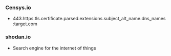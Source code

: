 ### Censys.io
- 443.https.tls.certificate.parsed.extensions.subject_alt_name.dns_names:target.com

### shodan.io 
- Search engine for the internet of things
